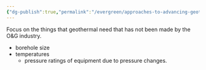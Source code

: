 ```yaml
---
{"dg-publish":true,"permalink":"/evergreen/approaches-to-advancing-geothermal/focus-on-the-differences-between-o-and-g-and-gt/","tags":["approach_to_improve_idea"]}
---
```


Focus on the things that geothermal need that has not been made by the O&G industry.
- borehole size
- temperatures
	- pressure ratings of equipment due to pressure changes.
